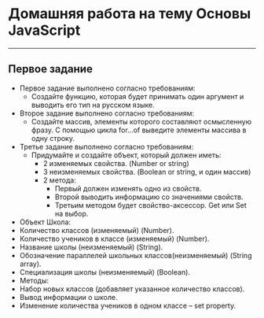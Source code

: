 # Домашняя работа на тему Основы JavaScript
___________________
## Первое задание
- Первое задание выполнено согласно требованиям:
  - Создайте функцию, которая будет принимать один аргумент и выводить его тип на русском языке.
- Второе задание выполнено согласно требованиям:
  - Создайте массив, элементы которого составляют осмысленную фразу. С помощью цикла for…of выведите элементы массива в одну строку.  
- Третье задание выполнено согласно требованиям:
  - Придумайте и создайте объект, который должен иметь: 
     - 2 изменяемых свойства. (Number or string) 
     - 3 неизменяемых свойства. (Boolean or string, и один массив) 
     - 2 метода: 
       - Первый должен изменять одно из свойств.  
       - Второй выводить информацию со значениями свойств. 
       - Третьим методом будет свойство-аксессор. Get или Set на выбор. 
 - Объект Школа: 
  - Количество классов (изменяемый) (Number). 
  - Количество учеников в классе (изменяемый) (Number). 
  - Название школы (неизменяемый) (String). 
  - Обозначение параллелей школьных классов(неизменяемый) (String array). 
  - Специализация школы (неизменяемый) (Boolean). 
 - Методы: 
  - Набор новых классов (добавляет указанное количество классов). 
  - Вывод информации о школе. 
  - Изменение количества учеников в одном классе – set property. 
